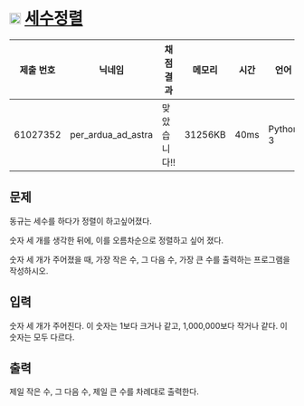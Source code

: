 # <img width="20px"  src="https://d2gd6pc034wcta.cloudfront.net/tier/2.svg" class="solvedac-tier"> [세수정렬](https://www.acmicpc.net/problem/2752) 

| 제출 번호 | 닉네임 | 채점 결과 | 메모리 | 시간 | 언어 | 코드 길이 |
|---|---|---|---|---|---|---|
|61027352|per_ardua_ad_astra|맞았습니다!! |31256KB|40ms|Python 3|71B|

## 문제
<p>동규는 세수를 하다가 정렬이 하고싶어졌다.</p>

<p>숫자 세 개를 생각한 뒤에, 이를 오름차순으로 정렬하고 싶어 졌다.</p>

<p>숫자 세 개가 주어졌을 때, 가장 작은 수, 그 다음 수, 가장 큰 수를 출력하는 프로그램을 작성하시오.</p>

## 입력
<p>숫자 세 개가 주어진다. 이 숫자는 1보다 크거나 같고, 1,000,000보다 작거나 같다. 이 숫자는 모두 다르다.</p>

## 출력
<p>제일 작은 수, 그 다음 수, 제일 큰 수를 차례대로 출력한다.</p>

